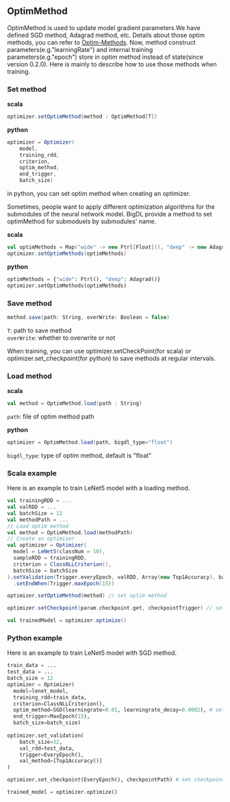 ## OptimMethod ##

OptimMethod is used to update model gradient parameters.We have defined SGD method, Adagrad method, etc.
Details about those optim methods, you can refer to [Optim-Methods](Optim-Methods.md).
Now, method construct parameters(e.g."learningRate") and internal training parameters(e.g."epoch") store in optim method instead of state(since version 0.2.0).
Here is mainly to describe how to use those methods when training.
### Set method ###
**scala**
```scala
optimizer.setOptimMethod(method : OptimMethod[T])
```
**python**
```scala
optimizer = Optimizer(
    model,
    training_rdd,
    criterion,
    optim_method,
    end_trigger,
    batch_size)
```
in python, you can set optim method when creating an optimizer.

Sometimes, people want to apply different optimization algorithms for the submodules of the neural network model. 
BigDL provide a method to set optimMethod for submoduels by submodules' name.

**scala**
```scala
val optimMethods = Map("wide" -> new Ftrl[Float](), "deep" -> new Adagrad[Float]())
optimizer.setOptimMethods(optimMethods)
```

**python**
```python
optimMethods = {"wide": Ftrl(), "deep": Adagrad()}
optimizer.setOptimMethods(optimMethods)
```

### Save method ###
```scala
method.save(path: String, overWrite: Boolean = false)
```
`T`: path to save method  
`overWrite`: whether to overwrite or not

When training, you can use optimizer.setCheckPoint(for scala) or optimizer.set_checkpoint(for python) to save methods at regular intervals.

### Load method ###
**scala**
```scala
val method = OptimMethod.load(path : String)
```
`path`: file of optim method path

**python**
```scala
optimizer = OptimMethod.load(path, bigdl_type="float")
```
`bigdl_type`: type of optim method, default is "float"

### Scala example ###
Here is an example to train LeNet5 model with a loading method.
```scala
val trainingRDD = ...
val valRDD = ...
val batchSize = 12
val methodPath = ...
// Load optim method
val method = OptimMethod.load(methodPath)
// Create an optimizer
val optimizer = Optimizer(
  model = LeNet5(classNum = 10),
  sampleRDD = trainingRDD,
  criterion = ClassNLLCriterion(),
  batchSize = batchSize
).setValidation(Trigger.everyEpoch, valRDD, Array(new Top1Accuracy), batchSize)
  .setEndWhen(Trigger.maxEpoch(15))

optimizer.setOptimMethod(method) // set optim method

optimizer.setCheckpoint(param.checkpoint.get, checkpointTrigger) // set checkpoint to save model and optim method

val trainedModel = optimizer.optimize()
```

### Python example ###
Here is an example to train LeNet5 model with SGD method.
```python
train_data = ...
test_data = ...
batch_size = 12
optimizer = Optimizer(
  model=lenet_model,
  training_rdd=train_data,
  criterion=ClassNLLCriterion(),
  optim_method=SGD(learningrate=0.01, learningrate_decay=0.0002), # set optim method
  end_trigger=MaxEpoch(15),
  batch_size=batch_size)
       
optimizer.set_validation(
    batch_size=32,
    val_rdd=test_data,
    trigger=EveryEpoch(),
    val_method=[Top1Accuracy()]
)

optimizer.set_checkpoint(EveryEpoch(), checkpointPath) # set checkpoint to save model and optim method

trained_model = optimizer.optimize()
```
